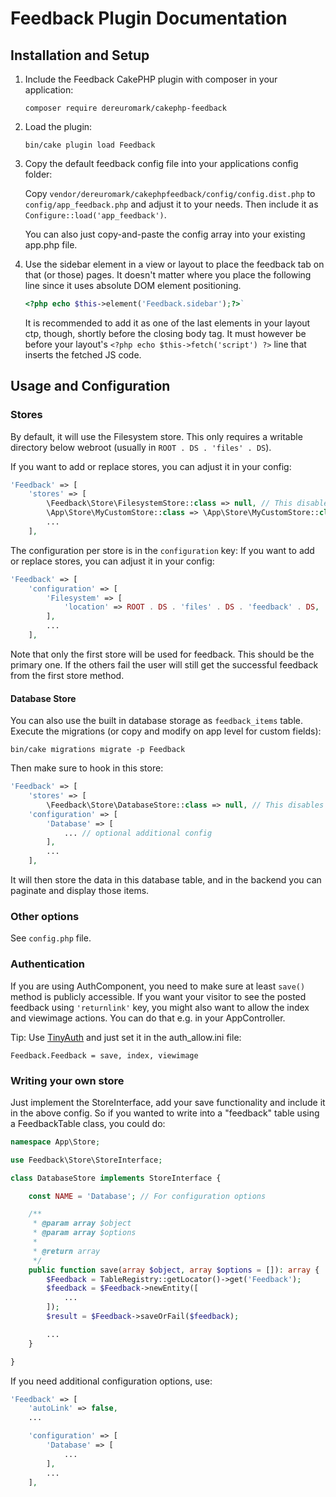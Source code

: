 # Feedback Plugin Documentation

## Installation and Setup

1. Include the Feedback CakePHP plugin with composer in your application:
    ```
    composer require dereuromark/cakephp-feedback
    ```
2. Load the plugin:
    ```
    bin/cake plugin load Feedback
    ```

3. Copy the default feedback config file into your applications config folder:

    Copy `vendor/dereuromark/cakephpfeedback/config/config.dist.php` to `config/app_feedback.php`
    and adjust it to your needs. Then include it as `Configure::load('app_feedback')`.

    You can also just copy-and-paste the config array into your existing app.php file.

4. Use the sidebar element in a view or layout to place the feedback tab on that (or those) pages.
    It doesn't matter where you place the following line since it uses absolute DOM element positioning.
    ```php
    <?php echo $this->element('Feedback.sidebar');?>`
    ```
    It is recommended to add it as one of the last elements in your layout ctp, though, shortly before the closing body tag.
    It must however be before your layout's `<?php echo $this->fetch('script') ?>` line that inserts the fetched JS code.

## Usage and Configuration

### Stores
By default, it will use the Filesystem store. This only requires a writable directory below webroot (usually in `ROOT . DS . 'files' . DS`).

If you want to add or replace stores, you can adjust it in your config:
```php
'Feedback' => [
    'stores' => [
        \Feedback\Store\FilesystemStore::class => null, // This disables the default
        \App\Store\MyCustomStore::class => \App\Store\MyCustomStore::class,
        ...
    ],
```

The configuration per store is in the `configuration` key:
If you want to add or replace stores, you can adjust it in your config:
```php
'Feedback' => [
    'configuration' => [
        'Filesystem' => [
            'location' => ROOT . DS . 'files' . DS . 'feedback' . DS,
        ],
        ...
    ],
```

Note that only the first store will be used for feedback. This should be the primary one.
If the others fail the user will still get the successful feedback from the first store method.

#### Database Store
You can also use the built in database storage as `feedback_items` table.
Execute the migrations (or copy and modify on app level for custom fields):
```
bin/cake migrations migrate -p Feedback
```

Then make sure to hook in this store:
```php
'Feedback' => [
    'stores' => [
        \Feedback\Store\DatabaseStore::class => null, // This disables the default
    'configuration' => [
        'Database' => [
            ... // optional additional config
        ],
        ...
    ],
```
It will then store the data in this database table, and in the backend you can
paginate and display those items.

### Other options

See `config.php` file.

### Authentication
If you are using AuthComponent, you need to make sure at least `save()` method is publicly accessible.
If you want your visitor to see the posted feedback using `'returnlink'` key, you might also want to allow the index and viewimage actions.
You can do that e.g. in your AppController.

Tip: Use [TinyAuth](https://github.com/dereuromark/cakephp-tinyauth) and just set it in the auth_allow.ini file:
```
Feedback.Feedback = save, index, viewimage
```

### Writing your own store

Just implement the StoreInterface, add your save functionality and include it in the above config.
So if you wanted to write into a "feedback" table using a FeedbackTable class, you could do:

```php
namespace App\Store;

use Feedback\Store\StoreInterface;

class DatabaseStore implements StoreInterface {

    const NAME = 'Database'; // For configuration options

    /**
     * @param array $object
     * @param array $options
     *
     * @return array
     */
    public function save(array $object, array $options = []): array {
        $Feedback = TableRegistry::getLocator()->get('Feedback');
        $feedback = $Feedback->newEntity([
            ...
        ]);
        $result = $Feedback->saveOrFail($feedback);

        ...
    }

}
```
If you need additional configuration options, use:
```php
'Feedback' => [
    'autoLink' => false,
    ...

    'configuration' => [
        'Database' => [
            ...
        ],
        ...
    ],
```

